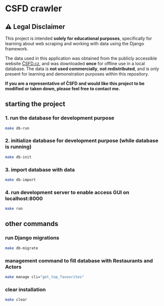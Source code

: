 # CSFD crawler

## ⚠️ Legal Disclaimer

This project is intended **solely for educational purposes**, specifically for learning about web scraping and working with data using the Django framework.

The data used in this application was obtained from the publicly accessible website [ČSFD.cz](https://www.csfd.cz), and was downloaded **once** for offline use in a local database. The data is **not used commercially**, **not redistributed**, and is only present for learning and demonstration purposes within this repository.

**If you are a representative of ČSFD and would like this project to be modified or taken down, please feel free to contact me.**

## starting the project

### 1. run the database for development purpose

```bash
make db-run
```

### 2. initialize database for development purpose (while database is running)

```bash
make db-init
```

### 3. import database with data

```bash
make db-import
```

### 4. run development server to enable access GUI on localhost:8000

```bash
make run
```

## other commands

### run Django migrations

```bash
make db-migrate
```

### management command to fill database with Restaurants and Actors

```bash
make manage cli="get_top_favourites"
```

### clear installation

```bash
make clear
```
